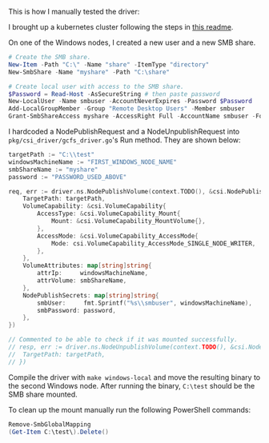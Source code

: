 This is how I manually tested the driver:

I brought up a kubernetes cluster following the steps in [this readme](https://github.com/kubernetes/kubernetes/blob/master/cluster/gce/windows/README-GCE-Windows-kube-up.md).

On one of the Windows nodes, I created a new user and a new SMB share.

```powershell
# Create the SMB share.
New-Item -Path "C:\" -Name "share" -ItemType "directory"
New-SmbShare -Name "myshare" -Path "C:\share"

# Create local user with access to the SMB share.
$Password = Read-Host -AsSecureString # then paste password
New-LocalUser -Name smbuser -AccountNeverExpires -Password $Password
Add-LocalGroupMember -Group "Remote Desktop Users" -Member smbuser
Grant-SmbShareAccess myshare -AccessRight Full -AccountName smbuser -Force
```

I hardcoded a NodePublishRequest and a NodeUnpublishRequest into `pkg/csi_driver/gcfs_driver.go`'s Run method. They are shown below: 

```go
targetPath := "C:\\test"
windowsMachineName := "FIRST_WINDOWS_NODE_NAME"
smbShareName := "myshare"
password := "PASSWORD_USED_ABOVE"

req, err := driver.ns.NodePublishVolume(context.TODO(), &csi.NodePublishVolumeRequest{
	TargetPath: targetPath,
	VolumeCapability: &csi.VolumeCapability{
		AccessType: &csi.VolumeCapability_Mount{
			Mount: &csi.VolumeCapability_MountVolume{},
		},
		AccessMode: &csi.VolumeCapability_AccessMode{
			Mode: csi.VolumeCapability_AccessMode_SINGLE_NODE_WRITER,
		},
	},
	VolumeAttributes: map[string]string{
		attrIp:     windowsMachineName,
		attrVolume: smbShareName,
	},
	NodePublishSecrets: map[string]string{
		smbUser:     fmt.Sprintf("%s\\smbuser", windowsMachineName),
		smbPassword: password,
	},
})

// Commented to be able to check if it was mounted successfully.
// resp, err := driver.ns.NodeUnpublishVolume(context.TODO(), &csi.NodeUnpublishVolumeRequest{
// 	TargetPath: targetPath,
// })
```

Compile the driver with `make windows-local` and move the resulting binary to the second Windows node. After running the binary, `C:\test` should be the SMB share mounted.

To clean up the mount manually run the following PowerShell commands:
```powershell
Remove-SmbGlobalMapping
(Get-Item C:\test\).Delete()
```